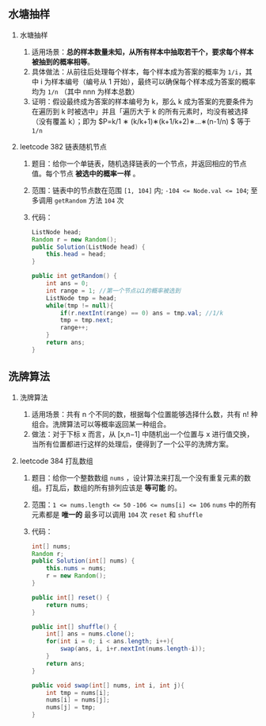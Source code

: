 ## 水塘抽样

1. 水塘抽样
   1. 适用场景：**总的样本数量未知，从所有样本中抽取若干个，要求每个样本被抽到的概率相等**。
   2. 具体做法：从前往后处理每个样本，每个样本成为答案的概率为 `1/i`，其中 i 为样本编号（编号从 1 开始），最终可以确保每个样本成为答案的概率均为 `1/n` （其中 nnn 为样本总数）
   3. 证明：假设最终成为答案的样本编号为 k，那么 k 成为答案的充要条件为 在遍历到 k 时被选中」并且「遍历大于 k 的所有元素时，均没有被选择（没有覆盖 k）；即为 $P=k/1 ∗ (k/k+1)∗(k+1/k+2)∗...∗(n-1/n) $  等于 `1/n`



2. leetcode 382 链表随机节点

   1. 题目：给你一个单链表，随机选择链表的一个节点，并返回相应的节点值。每个节点 **被选中的概率一样** 。

   2. 范围：链表中的节点数在范围 `[1, 104]` 内; `-104 <= Node.val <= 104`; 至多调用 `getRandom` 方法 `104` 次

   3. 代码：

      ```java
      ListNode head;
      Random r = new Random();
      public Solution(ListNode head) {
          this.head = head;
      }
      
      public int getRandom() {
          int ans = 0;
          int range = 1; //第一个节点以1的概率被选到
          ListNode tmp = head;
          while(tmp != null){
              if(r.nextInt(range) == 0) ans = tmp.val; //1/k
              tmp = tmp.next;
              range++;
          }
          return ans;
      }
      ```

      

## 洗牌算法

1. 洗牌算法
   1. 适用场景：共有 n 个不同的数，根据每个位置能够选择什么数，共有 n! 种组合。洗牌算法可以等概率返回某一种组合。
   2. 做法：对于下标 x 而言，从 [x,n−1] 中随机出一个位置与 x 进行值交换，当所有位置都进行这样的处理后，便得到了一个公平的洗牌方案。



2. leetcode 384 打乱数组

   1. 题目：给你一个整数数组 `nums` ，设计算法来打乱一个没有重复元素的数组。打乱后，数组的所有排列应该是 **等可能** 的。

   2. 范围：`1 <= nums.length <= 50`  `-106 <= nums[i] <= 106`   `nums` 中的所有元素都是 **唯一的**    最多可以调用 `104` 次 `reset` 和 `shuffle`

   3. 代码：

      ```java
      int[] nums;
      Random r;
      public Solution(int[] nums) {
          this.nums = nums;
          r = new Random();
      }
      
      public int[] reset() {
          return nums;
      }
      
      public int[] shuffle() {
          int[] ans = nums.clone();
          for(int i = 0; i < ans.length; i++){
              swap(ans, i, i+r.nextInt(nums.length-i));
          }
          return ans;
      }
      
      public void swap(int[] nums, int i, int j){
          int tmp = nums[i];
          nums[i] = nums[j];
          nums[j] = tmp;
      }
      ```

      